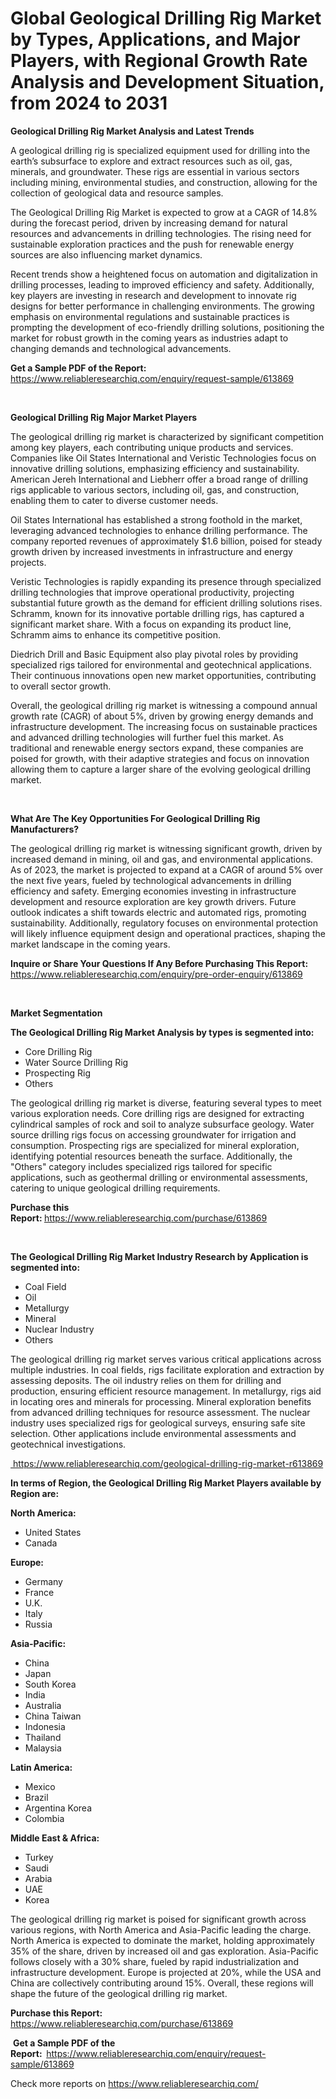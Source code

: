 <p><h1>Global Geological Drilling Rig Market by Types, Applications, and Major Players, with Regional Growth Rate Analysis and Development Situation, from 2024 to 2031</h1></p><p><strong>Geological Drilling Rig Market Analysis and Latest Trends</strong></p>
<p><p>A geological drilling rig is specialized equipment used for drilling into the earth’s subsurface to explore and extract resources such as oil, gas, minerals, and groundwater. These rigs are essential in various sectors including mining, environmental studies, and construction, allowing for the collection of geological data and resource samples.</p><p>The Geological Drilling Rig Market is expected to grow at a CAGR of 14.8% during the forecast period, driven by increasing demand for natural resources and advancements in drilling technologies. The rising need for sustainable exploration practices and the push for renewable energy sources are also influencing market dynamics. </p><p>Recent trends show a heightened focus on automation and digitalization in drilling processes, leading to improved efficiency and safety. Additionally, key players are investing in research and development to innovate rig designs for better performance in challenging environments. The growing emphasis on environmental regulations and sustainable practices is prompting the development of eco-friendly drilling solutions, positioning the market for robust growth in the coming years as industries adapt to changing demands and technological advancements.</p></p>
<p><strong>Get a Sample PDF of the Report:&nbsp;</strong> <a href="https://www.reliableresearchiq.com/enquiry/request-sample/613869?utm_campaign=1140&utm_medium=2&utm_source=Github&utm_content=ia&utm_term=27122024&utm_id=geological-drilling-rig">https://www.reliableresearchiq.com/enquiry/request-sample/613869</a></p>
<p>&nbsp;</p>
<p><strong>Geological Drilling Rig Major Market Players</strong></p>
<p><p>The geological drilling rig market is characterized by significant competition among key players, each contributing unique products and services. Companies like Oil States International and Veristic Technologies focus on innovative drilling solutions, emphasizing efficiency and sustainability. American Jereh International and Liebherr offer a broad range of drilling rigs applicable to various sectors, including oil, gas, and construction, enabling them to cater to diverse customer needs.</p><p>Oil States International has established a strong foothold in the market, leveraging advanced technologies to enhance drilling performance. The company reported revenues of approximately $1.6 billion, poised for steady growth driven by increased investments in infrastructure and energy projects.</p><p>Veristic Technologies is rapidly expanding its presence through specialized drilling technologies that improve operational productivity, projecting substantial future growth as the demand for efficient drilling solutions rises. Schramm, known for its innovative portable drilling rigs, has captured a significant market share. With a focus on expanding its product line, Schramm aims to enhance its competitive position.</p><p>Diedrich Drill and Basic Equipment also play pivotal roles by providing specialized rigs tailored for environmental and geotechnical applications. Their continuous innovations open new market opportunities, contributing to overall sector growth.</p><p>Overall, the geological drilling rig market is witnessing a compound annual growth rate (CAGR) of about 5%, driven by growing energy demands and infrastructure development. The increasing focus on sustainable practices and advanced drilling technologies will further fuel this market. As traditional and renewable energy sectors expand, these companies are poised for growth, with their adaptive strategies and focus on innovation allowing them to capture a larger share of the evolving geological drilling market.</p></p>
<p>&nbsp;</p>
<p><strong>What Are The Key Opportunities For Geological Drilling Rig Manufacturers?</strong></p>
<p><p>The geological drilling rig market is witnessing significant growth, driven by increased demand in mining, oil and gas, and environmental applications.  As of 2023, the market is projected to expand at a CAGR of around 5% over the next five years, fueled by technological advancements in drilling efficiency and safety. Emerging economies investing in infrastructure development and resource exploration are key growth drivers. Future outlook indicates a shift towards electric and automated rigs, promoting sustainability. Additionally, regulatory focuses on environmental protection will likely influence equipment design and operational practices, shaping the market landscape in the coming years.</p></p>
<p><strong>Inquire or Share Your Questions If Any Before Purchasing This Report:</strong> <a href="https://www.reliableresearchiq.com/enquiry/pre-order-enquiry/613869?utm_campaign=1140&utm_medium=2&utm_source=Github&utm_content=ia&utm_term=27122024&utm_id=geological-drilling-rig">https://www.reliableresearchiq.com/enquiry/pre-order-enquiry/613869</a></p>
<p>&nbsp;</p>
<p><strong>Market Segmentation</strong></p>
<p><strong>The Geological Drilling Rig Market Analysis by types is segmented into:</strong></p>
<p><ul><li>Core Drilling Rig</li><li>Water Source Drilling Rig</li><li>Prospecting Rig</li><li>Others</li></ul></p>
<p><p>The geological drilling rig market is diverse, featuring several types to meet various exploration needs. Core drilling rigs are designed for extracting cylindrical samples of rock and soil to analyze subsurface geology. Water source drilling rigs focus on accessing groundwater for irrigation and consumption. Prospecting rigs are specialized for mineral exploration, identifying potential resources beneath the surface. Additionally, the "Others" category includes specialized rigs tailored for specific applications, such as geothermal drilling or environmental assessments, catering to unique geological drilling requirements.</p></p>
<p><strong>Purchase this Report:&nbsp;</strong><a href="https://www.reliableresearchiq.com/purchase/613869?utm_campaign=1140&utm_medium=2&utm_source=Github&utm_content=ia&utm_term=27122024&utm_id=geological-drilling-rig">https://www.reliableresearchiq.com/purchase/613869</a></p>
<p>&nbsp;</p>
<p><strong>The Geological Drilling Rig Market Industry Research by Application is segmented into:</strong></p>
<p><ul><li>Coal Field</li><li>Oil</li><li>Metallurgy</li><li>Mineral</li><li>Nuclear Industry</li><li>Others</li></ul></p>
<p><p>The geological drilling rig market serves various critical applications across multiple industries. In coal fields, rigs facilitate exploration and extraction by assessing deposits. The oil industry relies on them for drilling and production, ensuring efficient resource management. In metallurgy, rigs aid in locating ores and minerals for processing. Mineral exploration benefits from advanced drilling techniques for resource assessment. The nuclear industry uses specialized rigs for geological surveys, ensuring safe site selection. Other applications include environmental assessments and geotechnical investigations.</p></p>
<p><a href="https://www.reliableresearchiq.com/geological-drilling-rig-market-r613869?utm_campaign=1140&utm_medium=2&utm_source=Github&utm_content=ia&utm_term=27122024&utm_id=geological-drilling-rig">&nbsp;https://www.reliableresearchiq.com/geological-drilling-rig-market-r613869</a></p>
<p><strong>In terms of Region, the Geological Drilling Rig Market Players available by Region are:</strong></p>
<p>
    <p> <strong> North America: </strong>
        <ul>
            <li>United States</li>
            <li>Canada</li>
        </ul>
        </p> 
    <p> <strong> Europe: </strong>
        <ul>
            <li>Germany</li>
            <li>France</li>
            <li>U.K.</li>
            <li>Italy</li>
            <li>Russia</li>
        </ul>
        </p> 
    <p> <strong> Asia-Pacific: </strong>
        <ul>
            <li>China</li>
            <li>Japan</li>
            <li>South Korea</li>
            <li>India</li>
            <li>Australia</li>
            <li>China Taiwan</li>
            <li>Indonesia</li>
            <li>Thailand</li>
            <li>Malaysia</li>
        </ul>
        </p> 
    <p> <strong> Latin America: </strong>
        <ul>
            <li>Mexico</li>
            <li>Brazil</li>
            <li>Argentina Korea</li>
            <li>Colombia</li>
        </ul>
        </p> 
    <p> <strong> Middle East & Africa: </strong>
        <ul>
            <li>Turkey</li>
            <li>Saudi</li>
            <li>Arabia</li>
            <li>UAE</li>
            <li>Korea</li>
        </ul>
    </p>
    </p>
<p><p>The geological drilling rig market is poised for significant growth across various regions, with North America and Asia-Pacific leading the charge. North America is expected to dominate the market, holding approximately 35% of the share, driven by increased oil and gas exploration. Asia-Pacific follows closely with a 30% share, fueled by rapid industrialization and infrastructure development. Europe is projected at 20%, while the USA and China are collectively contributing around 15%. Overall, these regions will shape the future of the geological drilling rig market.</p></p>
<p><strong>Purchase this Report: </strong><a href="https://www.reliableresearchiq.com/purchase/613869?utm_campaign=1140&utm_medium=2&utm_source=Github&utm_content=ia&utm_term=27122024&utm_id=geological-drilling-rig">https://www.reliableresearchiq.com/purchase/613869</a></p>
<p>&nbsp;<strong>Get a Sample PDF of the Report:&nbsp;&nbsp;</strong><a href="https://www.reliableresearchiq.com/enquiry/request-sample/613869?utm_campaign=1140&utm_medium=2&utm_source=Github&utm_content=ia&utm_term=27122024&utm_id=geological-drilling-rig">https://www.reliableresearchiq.com/enquiry/request-sample/613869</a></p>
<p><strong></strong></p>
<p>Check more reports on <a href="https://www.reliableresearchiq.com/?utm_campaign=1140&utm_medium=2&utm_source=Github&utm_content=ia&utm_term=27122024&utm_id=geological-drilling-rig">https://www.reliableresearchiq.com/</a></p>